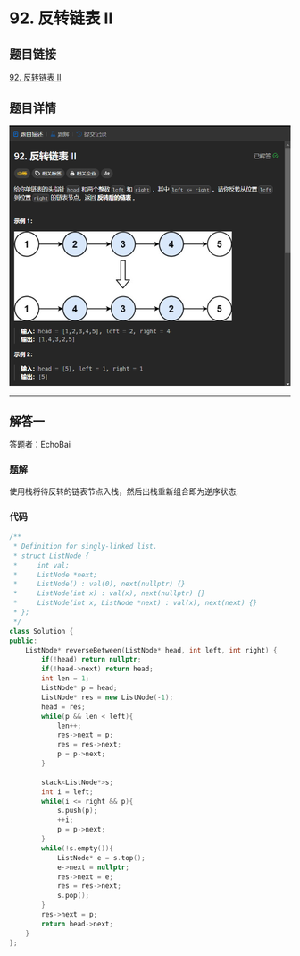 # 92. 反转链表 II
## 题目链接  
[92. 反转链表 II](https://leetcode.cn/problems/reverse-linked-list-ii/?envType=study-plan-v2&envId=top-interview-150)
## 题目详情
![题目图片](Img/92.png)

***
## 解答一
答题者：EchoBai

### 题解
使用栈将待反转的链表节点入栈，然后出栈重新组合即为逆序状态;

### 代码
``` cpp
/**
 * Definition for singly-linked list.
 * struct ListNode {
 *     int val;
 *     ListNode *next;
 *     ListNode() : val(0), next(nullptr) {}
 *     ListNode(int x) : val(x), next(nullptr) {}
 *     ListNode(int x, ListNode *next) : val(x), next(next) {}
 * };
 */
class Solution {
public:
    ListNode* reverseBetween(ListNode* head, int left, int right) {
        if(!head) return nullptr;
        if(!head->next) return head;
        int len = 1;
        ListNode* p = head;
        ListNode* res = new ListNode(-1);
        head = res;
        while(p && len < left){
            len++;
            res->next = p;
            res = res->next;
            p = p->next;
        }
        
        stack<ListNode*>s;
        int i = left;
        while(i <= right && p){
            s.push(p);
            ++i;
            p = p->next;
        }
        while(!s.empty()){
            ListNode* e = s.top();
            e->next = nullptr;
            res->next = e;
            res = res->next;
            s.pop();
        }
        res->next = p;
        return head->next;
    }
};
```


